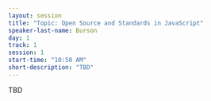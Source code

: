 ```yaml
---
layout: session
title: "Topic: Open Source and Standards in JavaScript"
speaker-last-name: Burson
day: 1
track: 1
session: 1
start-time: "10:50 AM"
short-description: "TBD"
---
```


TBD